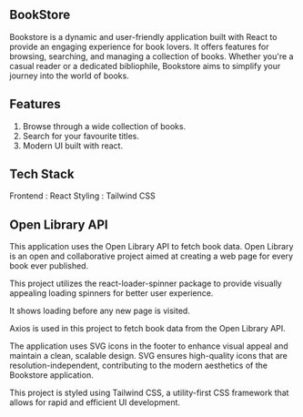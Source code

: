 ## BookStore
Bookstore is a dynamic and user-friendly application built with React to provide an engaging experience for book lovers. It offers features for browsing, searching, and managing a collection of books. Whether you're a casual reader or a dedicated bibliophile, Bookstore aims to simplify your journey into the world of books.

## Features
1. Browse through a wide collection of books.
2. Search for your favourite titles.
3. Modern UI built with react.

## Tech Stack
Frontend : React
Styling : Tailwind CSS

## Open Library API
This application uses the Open Library API to fetch book data. Open Library is an open and collaborative project aimed at creating a web page for every book ever published.

This project utilizes the react-loader-spinner package to provide visually appealing loading spinners for better user experience.

It shows loading before any new page is visited.

Axios is used in this project to fetch book data from the Open Library API.

The application uses SVG icons in the footer to enhance visual appeal and maintain a clean, scalable design. SVG ensures high-quality icons that are resolution-independent, contributing to the modern aesthetics of the Bookstore application.

This project is styled using Tailwind CSS, a utility-first CSS framework that allows for rapid and efficient UI development.